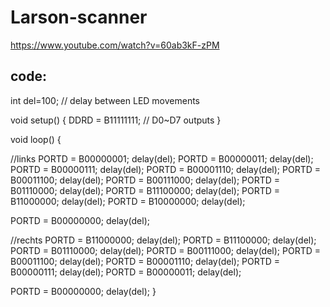 # Larson-scanner

https://www.youtube.com/watch?v=60ab3kF-zPM

## code:
int del=100; // delay between LED movements

void setup()
{
  DDRD = B11111111; // D0~D7 outputs
}

void loop()
{

  //links
  PORTD = B00000001;
  delay(del);
  PORTD = B00000011;
  delay(del);
  PORTD = B00000111;
  delay(del);
  PORTD = B00001110;
  delay(del);
  PORTD = B00011100;
  delay(del);
  PORTD = B00111000;
  delay(del);
  PORTD = B01110000;
  delay(del);
  PORTD = B11100000;
  delay(del);
  PORTD = B11000000;
  delay(del);
  PORTD = B10000000;
  delay(del);

  PORTD = B00000000;
  delay(del);

  //rechts
  PORTD = B11000000;
  delay(del);
  PORTD = B11100000;
  delay(del);
  PORTD = B01110000;
  delay(del);
  PORTD = B00111000;
  delay(del);
  PORTD = B00011100;
  delay(del);
  PORTD = B00001110;
  delay(del);
  PORTD = B00000111;
  delay(del);
  PORTD = B00000011;
  delay(del);
  
  PORTD = B00000000;
  delay(del);
} 

